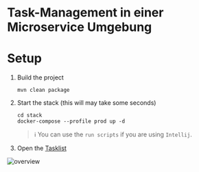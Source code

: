 # Task-Management in einer Microservice Umgebung

# Setup

1. Build the project
    ```shell
    mvn clean package
    ```

2. Start the stack (this will may take some seconds)
    ```shell
    cd stack
    docker-compose --profile prod up -d
    ```
   > ℹ️ You can use the `run scripts` if you are using `Intellij`.

3. Open the [Tasklist](http://localhost:8081)

![overview](images/overview.excalidraw.png)

